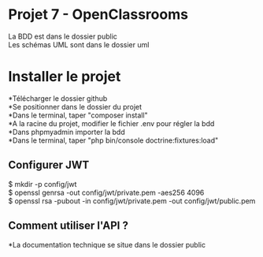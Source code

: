 # Projet 7 - OpenClassrooms

La BDD est dans le dossier public <br/>
Les schémas UML sont dans le dossier uml <br/>

# Installer le projet

*Télécharger le dossier github <br/>
*Se positionner dans le dossier du projet <br/>
*Dans le terminal, taper "composer install" <br/>
*A la racine du projet, modifier le fichier .env pour régler la bdd <br/>
*Dans phpmyadmin importer la bdd <br/>
*Dans le terminal, taper "php bin/console doctrine:fixtures:load" <br/>

## Configurer JWT
$ mkdir -p config/jwt <br/>
$ openssl genrsa -out config/jwt/private.pem -aes256 4096 <br/>
$ openssl rsa -pubout -in config/jwt/private.pem -out config/jwt/public.pem <br/>

## Comment utiliser l'API ?
*La documentation technique se situe dans le dossier public
